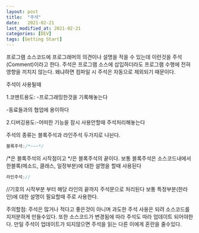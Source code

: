 ```yaml
---
layout: post
title:  "주석"
date:   2021-02-21
last_modified_at: 2021-02-21
categories: [DEV]
tags: [Getting Start]
---
```


프로그램 소스코드에 프로그래머의 의견이나 설명을 적을 수 있는데 이런것을 주석(Comment)이라고 한다. 주석은 프로그램 소스에 삽입하더라도 프로그램 수행에 전혀 영향을 끼치지 않는다. 왜냐하면 컴파일 시 주석은 자동으로 제외되기 때문이다.

주석이 사용될때

1.코멘트용도:
-프로그래밍한것을 기록해놓는다

-동료들과의 협업에 용이하다   

2.디버깅용도:-어떠한 기능을 잠시 사용안할때 주석처리해놓는다    



주석의 종류는 블록주석과 라인주석 두가지로 나뉜다.
```java
블록주석:/*~~~*/
```
/*은 블록주석의 시작점이고 */은 블록주석의 끝이다. 보통 블록주석은 소스코드내에서 한블록(메소드, 클래스, 일정부분)에 대한 설명을 할때 사용된다

```java
라인주석://
```
//기호의 시작부분 부터 해당 라인의 끝까지 주석문으로 처리된다 보통 특정부분(한라인)에 대한 설명이 필요할때 주로 사용한다.


주의할점:
주석은 많거나 적다고 좋은것이 아니며 과도한 주석 사용은 되려 소스코드를 지저분하게 만들수있다. 또한 소스코드가 변경됨에 따라 주석도 따라 업데이트 되어야한다. 만일 주석이 업데이트가 되지않으면 주석을 읽는 다른 이에게 혼란을 줄수있다.

